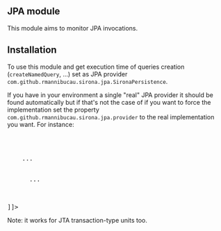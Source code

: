 <!---
Licensed to the Apache Software Foundation (ASF) under one
or more contributor license agreements.  See the NOTICE file
distributed with this work for additional information
regarding copyright ownership.  The ASF licenses this file
to you under the Apache License, Version 2.0 (the
"License"); you may not use this file except in compliance
with the License.  You may obtain a copy of the License at

  http://www.apache.org/licenses/LICENSE-2.0

Unless required by applicable law or agreed to in writing,
software distributed under the License is distributed on an
"AS IS" BASIS, WITHOUT WARRANTIES OR CONDITIONS OF ANY
KIND, either express or implied.  See the License for the
specific language governing permissions and limitations
under the License.
-->
## JPA module

This module aims to monitor JPA invocations.

## Installation

To use this module and get execution time of queries creation (`createNamedQuery`, ...) set
as JPA provider `com.github.rmannibucau.sirona.jpa.SironaPersistence`.

If you have in your environment a single "real" JPA provider it should be found automatically but if that's not the
case of if you want to force the implementation set the property `com.github.rmannibucau.sirona.jpa.provider`
to the real implementation you want. For instance:

<pre class="prettyprint linenums"><![CDATA[
<?xml version="1.0" encoding="UTF-8"?>
<persistence version="2.0"
             xmlns="http://java.sun.com/xml/ns/persistence"
             xmlns:xsi="http://www.w3.org/2001/XMLSchema-instance"
             xsi:schemaLocation="http://java.sun.com/xml/ns/persistence
                       http://java.sun.com/xml/ns/persistence/persistence_2_0.xsd">
  <persistence-unit name="my-unit">
    ...
    <properties>
      <property name="com.github.rmannibucau.sirona.jpa.provider"
                value="org.apache.openjpa.persistence.PersistenceProviderImpl"/>
      ...
    </properties>
  </persistence-unit>
</persistence>
]]></pre>

Note: it works for JTA transaction-type units too.
